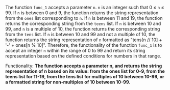 The function `func_1` accepts a parameter `n`. `n` is an integer such that 0 ≤ `n` ≤ 99. If `n` is between 0 and 9, the function returns the string representation from the `ones` list corresponding to `n`. If `n` is between 11 and 19, the function returns the corresponding string from the `teens` list. If `n` is between 10 and 99, and `n` is a multiple of 10, the function returns the corresponding string from the `tens` list. If `n` is between 10 and 99 and not a multiple of 10, the function returns the string representation of `n` formatted as "tens[n // 10] + '-' + ones[n % 10]". Therefore, the functionality of the function `func_1` is to accept an integer `n` within the range of 0 to 99 and return its string representation based on the defined conditions for numbers in that range.

Functionality: **The function accepts a parameter n, and returns the string representation of n based on its value: from the ones list for 0-9, from the teens list for 11-19, from the tens list for multiples of 10 between 10-99, or a formatted string for non-multiples of 10 between 10-99.**